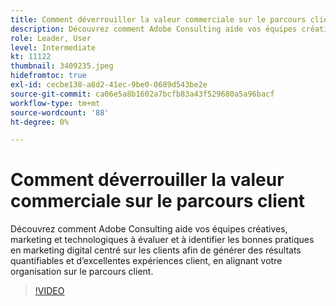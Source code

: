 ```yaml
---
title: Comment déverrouiller la valeur commerciale sur le parcours client
description: Découvrez comment Adobe Consulting aide vos équipes créatives, marketing et technologiques à évaluer et à identifier les bonnes pratiques en marketing digital centré sur les clients afin de générer des résultats quantifiables et d’excellentes expériences client, en alignant votre organisation sur le parcours client.
role: Leader, User
level: Intermediate
kt: 11122
thumbnail: 3409235.jpeg
hidefromtoc: true
exl-id: cecbe138-a8d2-41ec-9be0-0689d543be2e
source-git-commit: ca06e5a8b1602a7bcfb83a43f529680a5a96bacf
workflow-type: tm+mt
source-wordcount: '88'
ht-degree: 0%

---
```


# Comment déverrouiller la valeur commerciale sur le parcours client

Découvrez comment Adobe Consulting aide vos équipes créatives, marketing et technologiques à évaluer et à identifier les bonnes pratiques en marketing digital centré sur les clients afin de générer des résultats quantifiables et d’excellentes expériences client, en alignant votre organisation sur le parcours client.

>[!VIDEO](https://video.tv.adobe.com/v/3409235/?quality=12&learn=on)
